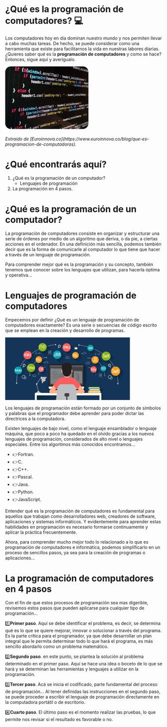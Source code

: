 # ¿Qué es la programación de computadores? :computer:

Los computadores hoy en día dominan nuestro mundo y nos permiten llevar a cabo muchas tareas. De hecho, se puede considerar como una herramienta que existe para facilitarnos la vida en nuestras labores diarias. ¿Quieres saber qué es la **programación de computadores** y como se hace? Entonces, sigue aquí y averígualo.

<img src="images/prog.png" height="200px" />
<h6>Extraído de [Euroinnova.co](https://www.euroinnova.co/blog/que-es-programacion-de-computadoras).

# ¿Qué encontrarás aquí?
1. ¿Qué es la programación de un computador?
   - Lenguajes de programación
2. La programación en 4 pasos.

# ¿Qué es la programación de un computador?
La programación de computadores consiste en organizar y estructurar una serie de órdenes por medio de un algoritmo que deriva, o da pie, a ciertas acciones en el ordenador. En una definición más sencilla, podemos también decir que es la forma de comunicarle al computador lo que tiene que hacer a través de un lenguaje de programación.

Para comprender mejor qué es la programación y su concepto, también tenemos que conocer sobre los lenguajes que utilizan, para hacerla óptima y operativa...

# Lenguajes de programación de computadores
Empecemos por definir ¿Qué es un lenguaje de programación de computadores exactamente? Es una serie o secuencias de código escrito que se emplean en la creación y desarrollo de programas.

<img src="images/lenguajes.jpg" height="200px" />

Los lenguajes de programación están formado por un conjunto de símbolos y palabras que el programador debe aprender para poder dictar las directrices a la computadora.

Existen lenguajes de bajo nivel, como el lenguaje ensamblador o lenguaje máquina, que poco a poco ha quedado en el olvido gracias a los nuevos lenguajes de programación, considerados de alto nivel o lenguajes especiales. Entre los algoritmos más conocidos encontramos...

+ :point_right:Fortran.
+ :point_right:C.
+ :point_right:C++.
+ :point_right:Pascal.
+ :point_right:Java.
+ :point_right:Python.
+ :point_right:JavaScript.

Entender qué es la programación de computadores es fundamental para aquellos que trabajan  como desarrolladores web, creadores de software, aplicaciones y sistemas informáticos. Y evidentemente para aprender estas habilidades en programación es necesario formarse continuamente y aplicar la práctica frecuentemente.

Ahora, para comprender mucho mejor todo lo relacionado a lo que es programación de computadores e informática, podemos simplificarlo en un proceso de sencillos pasos, ya sea para la creación de programas o aplicaciones...

# La programación de computadores en 4 pasos
Con el fin de que estos procesos de programación sea mas digerible, revisemos estos pasos que pueden aplicarse para cualquier tipo de programación...

:one:**Primer paso**. Aquí se debe identificar el problema, es decir, se determina qué es lo que se quiere mejorar, innovar o solucionar a través del programa. Es la parte crítica para el programador, ya que debe desarrollar un plan integral que le permita determinar todo lo que hará el programa, es más sencillo abordarlo como un problema matemático.

:two:**Segundo paso**. en este punto, se plantea la solución al problema determinado en el primer paso. Aquí se hace una idea o boceto de lo que se hará y se determinan las herramientas y lenguajes a utilizar en la programación.

:three:**Tercer paso**. Acá se inicia el codificado, parte fundamental del proceso de programación... Al tener definidas las instrucciones en el segundo paso, se puede proceder a escribir el lenguaje de programación directamente en la computadora portátil o de escritorio.

:four:**Cuarto paso**. El último paso es el momento realizar las pruebas, lo que permite nos revisar si el resultado es favorable o no.
